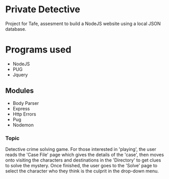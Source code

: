 # Private Detective
Project for Tafe, assesment to build a NodeJS website using a local JSON database.

<h1>Programs used</h1>
<ul>
<li>NodeJS</li>
<li>PUG</li>
<li>Jquery</li>
</ul>

<h2> Modules </h2>
<ul>
  <li>Body Parser</li>
  <li>Express</li>
  <li>Http Errors</li>
  <li>Pug</li>
  <li>Nodemon</li>
  </ul>

<h3>Topic</h3>
  
<p> Detective crime solving game. For those interested in 'playing', the user reads the 'Case File' page which gives the details of the 'case', then moves onto visiting the characters and destinations in the 'Directory' to get clues to solve the mystery. Once finished, the user goes to the 'Solve' page to select the character who they think is the culprit in the drop-down menu. </p>

